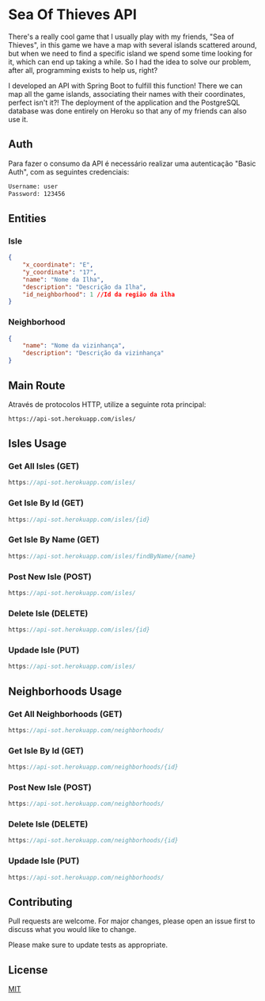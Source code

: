 # Sea Of Thieves API

There's a really cool game that I usually play with my friends, "Sea of Thieves", in this game we have a map with several islands scattered around, but when we need to find a specific island we spend some time looking for it, which can end up taking a while. So I had the idea to solve our problem, after all, programming exists to help us, right?

I developed an API with Spring Boot to fulfill this function! There we can map all the game islands, associating their names with their coordinates, perfect isn't it?! The deployment of the application and the PostgreSQL database was done entirely on Heroku so that any of my friends can also use it.

## Auth
Para fazer o consumo da API é necessário realizar uma  autenticação "Basic Auth", com as seguintes credenciais:
```bash
Username: user
Password: 123456
```

## Entities

### Isle

```json
{
    "x_coordinate": "E",
    "y_coordinate": "17",
    "name": "Nome da Ilha",
    "description": "Descrição da Ilha",
    "id_neighborhood": 1 //Id da região da ilha
}
```

### Neighborhood

```json
{
    "name": "Nome da vizinhança",
    "description": "Descrição da vizinhança"
}
```

## Main Route

Através de protocolos HTTP, utilize a seguinte rota principal:

```bash
https://api-sot.herokuapp.com/isles/
```

## Isles Usage

### Get All Isles (GET)

```javascript
https://api-sot.herokuapp.com/isles/
```

### Get Isle By Id (GET)

```javascript
https://api-sot.herokuapp.com/isles/{id}
```

### Get Isle By Name (GET)

```javascript
https://api-sot.herokuapp.com/isles/findByName/{name}
```

### Post New Isle (POST)

```javascript
https://api-sot.herokuapp.com/isles/
```

### Delete Isle (DELETE)

```javascript
https://api-sot.herokuapp.com/isles/{id}
```

### Updade Isle (PUT)

```javascript
https://api-sot.herokuapp.com/isles/
```

## Neighborhoods Usage

### Get All Neighborhoods (GET)

```javascript
https://api-sot.herokuapp.com/neighborhoods/
```

### Get Isle By Id (GET)

```javascript
https://api-sot.herokuapp.com/neighborhoods/{id}
```

### Post New Isle (POST)

```javascript
https://api-sot.herokuapp.com/neighborhoods/
```

### Delete Isle (DELETE)

```javascript
https://api-sot.herokuapp.com/neighborhoods/{id}
```

### Updade Isle (PUT)

```javascript
https://api-sot.herokuapp.com/neighborhoods/
```

## Contributing
Pull requests are welcome. For major changes, please open an issue first to discuss what you would like to change.

Please make sure to update tests as appropriate.

## License
[MIT](https://choosealicense.com/licenses/mit/)
